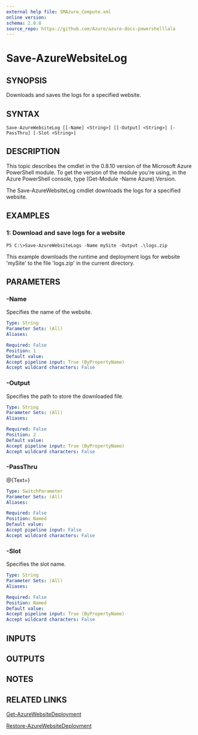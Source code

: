 ```yaml
---
external help file: SMAzure_Compute.xml
online version: 
schema: 2.0.0
source_repo: https://github.com/Azure/azure-docs-powershelllala
---
```


# Save-AzureWebsiteLog
## SYNOPSIS
Downloads and saves the logs for a specified website.

## SYNTAX

```
Save-AzureWebsiteLog [[-Name] <String>] [[-Output] <String>] [-PassThru] [-Slot <String>]
```

## DESCRIPTION
This topic describes the cmdlet in the 0.8.10 version of the Microsoft Azure PowerShell module.
To get the version of the module you're using, in the Azure PowerShell console, type (Get-Module -Name Azure).Version.

The Save-AzureWebsiteLog cmdlet downloads the logs for a specified website.

## EXAMPLES

### 1: Download and save logs for a website
```
PS C:\>Save-AzureWebsiteLogs -Name mySite -Output .\logs.zip
```

This example downloads the runtime and deployment logs for website 'mySite' to the file 'logs.zip' in the current directory.

## PARAMETERS

### -Name
Specifies the name of the website.

```yaml
Type: String
Parameter Sets: (All)
Aliases: 

Required: False
Position: 1
Default value: 
Accept pipeline input: True (ByPropertyName)
Accept wildcard characters: False
```

### -Output
Specifies the path to store the downloaded file.

```yaml
Type: String
Parameter Sets: (All)
Aliases: 

Required: False
Position: 2
Default value: 
Accept pipeline input: True (ByPropertyName)
Accept wildcard characters: False
```

### -PassThru
@{Text=}

```yaml
Type: SwitchParameter
Parameter Sets: (All)
Aliases: 

Required: False
Position: Named
Default value: 
Accept pipeline input: False
Accept wildcard characters: False
```

### -Slot
Specifies the slot name.

```yaml
Type: String
Parameter Sets: (All)
Aliases: 

Required: False
Position: Named
Default value: 
Accept pipeline input: True (ByPropertyName)
Accept wildcard characters: False
```

## INPUTS

## OUTPUTS

## NOTES

## RELATED LINKS

[Get-AzureWebsiteDeployment](245ccf61-fa3e-41c8-98f7-0022e8f2ef3a)

[Restore-AzureWebsiteDeployment](05b24030-ff70-48d2-8bed-d17d0451d4ca)

